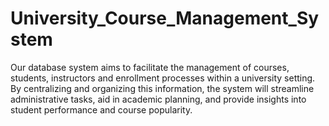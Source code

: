 # University_Course_Management_System
Our database system aims to facilitate the management of courses, students, instructors and enrollment processes within a university setting. By centralizing and organizing this information, the system will streamline administrative tasks, aid in academic planning, and provide insights into student performance and course popularity.
